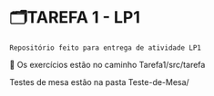 # 🗂️TAREFA 1 - LP1
`Repositório feito para entrega de atividade LP1`

📃 Os exercícios estão no caminho Tarefa1/src/tarefa

Testes de mesa estão na pasta Teste-de-Mesa/